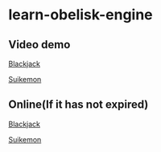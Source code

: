 # learn-obelisk-engine
## Video demo

[Blackjack](./Blackjack/Blackjack.mp4)

[Suikemon](./Suikemon/Suikemon.mp4)

## Online(If it has not expired)

[Blackjack](47.98.228.198:3001)

[Suikemon](47.98.228.198:3002)